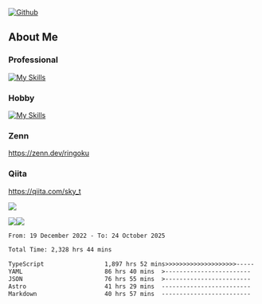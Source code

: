 [![Github](https://img.shields.io/github/followers/skyt-a?label=Follow&style=social)](https://github.com/skyt-a)

## About Me
### Professional
[![My Skills](https://skillicons.dev/icons?i=react,ts,js,nodejs,java,graphql,firebase,githubactions&theme=light)](https://skillicons.dev)
### Hobby
[![My Skills](https://skillicons.dev/icons?i=unity,rust,py&theme=light)](https://skillicons.dev)

### Zenn
https://zenn.dev/ringoku
### Qiita
https://qiita.com/sky_t


![](https://github-profile-summary-cards.vercel.app/api/cards/profile-details?username=skyt-a&theme=default)

![](https://github-profile-summary-cards.vercel.app/api/cards/repos-per-language?username=skyt-a&theme=default)![](https://github-profile-summary-cards.vercel.app/api/cards/stats?username=RinGoku&theme=default)

<!--START_SECTION:waka-->

```txt
From: 19 December 2022 - To: 24 October 2025

Total Time: 2,328 hrs 44 mins

TypeScript                 1,897 hrs 52 mins>>>>>>>>>>>>>>>>>>>>-----   81.50 %
YAML                       86 hrs 40 mins  >------------------------   03.72 %
JSON                       76 hrs 55 mins  >------------------------   03.30 %
Astro                      41 hrs 29 mins  -------------------------   01.78 %
Markdown                   40 hrs 57 mins  -------------------------   01.76 %
```

<!--END_SECTION:waka-->
